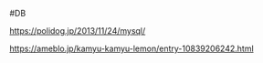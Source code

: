 #DB

https://polidog.jp/2013/11/24/mysql/

https://ameblo.jp/kamyu-kamyu-lemon/entry-10839206242.html